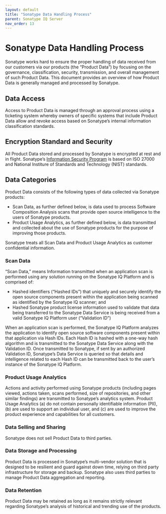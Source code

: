 ```yaml
---
layout: default
title: "Sonatype Data Handling Process"
parent: Sonatype IQ Server
nav_order: 13
---
```


# Sonatype Data Handling Process

Sonatype works hard to ensure the proper handling of data received from our customers via our products (the “Product Data”) by focusing on the governance, classification, security, transmission, and overall management of such Product Data. This document provides an overview of how Product Data is generally managed and processed by Sonatype.

## Data Access

Access to Product Data is managed through an approval process using a ticketing system whereby owners of specific systems that include Product Data allow and revoke access based on Sonatype’s internal information classification standards.

## Encryption Standard and Security

All Product Data stored and processed by Sonatype is encrypted at rest and in flight. Sonatype’s [Information Security Program](https://www.sonatype.com/security-at-sonatype) is based on ISO 27000 and National Institure of Standards and Technology (NIST) standards.

## Data Categories

Product Data consists of the following types of data collected via Sonatype products:

- Scan Data, as further defined below, is data used to process Software Composition Analysis scans that provide open source intelligence to the users of Sonatype products.
- Product Usage Analytics, as further defined below, is data transmitted and collected about the use of Sonatype products for the purpose of improving those products.

Sonatype treats all Scan Data and Product Usage Analytics as customer confidential information.

### Scan Data

“Scan Data,” means Information transmitted when an application scan is performed using any solution running on the Sonatype IQ Platform and is comprised of:

- Hashed identifiers (“Hashed IDs”) that uniquely and securely identify the open source components present within the application being scanned as identified by the Sonatype IQ scanner; and
- Hashed Sonatype product license information used to validate that data being transferred to the Sonatype Data Service is being received from a valid Sonatype IQ Platform user (“Validation ID”)

When an application scan is performed, the Sonatype IQ Platform analyzes the application to identify open source software components present within that application via Hash IDs. Each Hash ID is hashed with a one-way hash algorithm and is transmitted to the Sonatype Data Service along with the Validation ID. Once transmitted to Sonatype, if sent by an authorized Validation ID, Sonatype’s Data Service is queried so that details and intelligence related to each Hash ID can be transmitted back to the user’s instance of the Sonatype IQ Platform.

### Product Usage Analytics

Actions and activity performed using Sonatype products (including pages viewed, actions taken, scans performed, size of repositories, and other similar findings) are transmitted to Sonatype’s analytics system. Product Usage Analytics (a) do not contain personally identifiable information (PII), (b) are used to support an individual user, and (c) are used to improve the product experience and capabilities for all customers.

### Data Selling and Sharing

Sonatype does not sell Product Data to third parties.

### Data Storage and Processing

Product Data is processed in Sonatype’s multi-vendor solution that is designed to be resilient and guard against down time, relying on third party infrastructure for storage and backup. Sonatype also uses third parties to manage Product Data aggregation and reporting.

### Data Retention

Product Data may be retained as long as it remains strictly relevant regarding Sonatype’s analysis of historical and trending use of the products.
